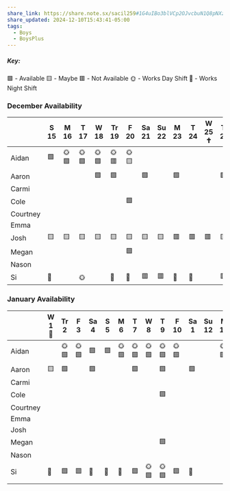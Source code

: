 ```yaml
---
share_link: https://share.note.sx/sacil259#1G4uIBo3blVCp2OJvcbuN1Q8pNXziwmEd6NnnoTxsuM
share_updated: 2024-12-10T15:43:41-05:00
tags:
  - Boys
  - BoysPlus
---
```

##### Key:
🟩 - Available
🟨 - Maybe
🟥 - Not Available
🌞 - Works Day Shift
🌚 - Works Night Shift
### December Availability

|          | S 15 | M 16 | T 17 | W 18 | Tr 19 | F 20 | Sa 21 | Su 22 | M 23 | T 24 | W 25 ✝️ | Tr 26 | F 27 | Sa 28 | S 29 | M 30 | T 31 |
| -------- | ---- | ---- | ---- | ---- | ----- | ---- | ----- | ----- | ---- | ---- | ------- | ----- | ---- | ----- | ---- | ---- | ---- |
| Aidan    | 🟩   | 🌞🟩 | 🌞🟩 | 🌞🟩 | 🌞🟥  | 🌞🟨 |       |       |      |      |         |       |      |       |      |      |      |
| Aaron    |      |      |      | 🟩   | 🟩    |      | 🟩    |       | 🟩   |      |         | 🟩    |      |       |      | 🟩   | 🟩   |
| Carmi    |      |      |      |      |       |      |       |       |      |      |         |       |      |       |      |      |      |
| Cole     |      |      |      |      |       | 🟩   |       |       |      |      |         |       |      |       |      |      |      |
| Courtney |      |      |      |      |       |      |       |       |      |      |         |       |      |       |      |      |      |
| Emma     |      |      |      |      |       |      |       |       |      |      |         |       |      |       |      |      |      |
| Josh     | 🟨   | 🟨   | 🟨   | 🟨   | 🟨    | 🟨   | 🟨    | 🟨    | 🟥   | 🟥   | 🟥      | 🟨    | 🟨   | 🟥    | 🟨   | 🟨   | 🟨   |
| Megan    |      |      |      |      |       | 🟩   |       |       |      |      |         |       |      |       |      |      |      |
| Nason    |      |      |      |      |       |      |       |       |      |      |         |       |      |       |      |      |      |
| Si       | 🌚   |      | 🌞   |      | 🌚    | 🌚   | 🟥    | 🟥    | 🌚   | 🌚   |         | 🟥    | 🟨   | 🌚    | 🌚   | 🟩   | 🟥   |
### January Availability

|          | W 1 🎉 | Tr 2 | F 3  | Sa 4 | S 5 | M 6  | T 7  | W 8  | T 9  | F 10 | Sa 1 | Su 12 | M 13 | T 14 | W 15 |
| -------- | ------ | ---- | ---- | ---- | --- | ---- | ---- | ---- | ---- | ---- | ---- | ----- | ---- | ---- | ---- |
| Aidan    |        | 🌞🟩 | 🌞🟩 | 🟩   | 🟩  | 🌞🟩 | 🌞🟩 | 🌞🟩 | 🌞🟩 | 🌞🟩 |      |       | 🌞🟩 | 🌞🟩 | 🌞🟩 |
| Aaron    | 🟨     | 🟩   |      | 🟩   |     |      | 🟩   |      | 🟩   |      | 🟩   |       |      | 🟩   |      |
| Carmi    |        |      |      |      |     |      |      |      |      |      |      |       |      |      |      |
| Cole     |        |      |      |      |     |      |      |      | 🟩   |      |      |       |      |      |      |
| Courtney |        |      |      |      |     |      |      |      |      |      |      |       |      |      |      |
| Emma     |        |      |      |      |     |      |      |      |      |      |      |       |      |      |      |
| Josh     |        |      |      |      |     |      |      |      |      |      |      |       |      |      |      |
| Megan    |        |      |      |      |     |      |      |      | 🟩   |      |      |       |      |      |      |
| Nason    |        |      |      |      |     |      |      |      |      |      |      |       |      |      |      |
| Si       | 🌚     | 🟩   | 🟥   | 🌚   | 🌚  | 🌚   | 🟩   | 🌞🟩 | 🌞🟩 | 🟩   | 🌚   |       |      |      |      |

